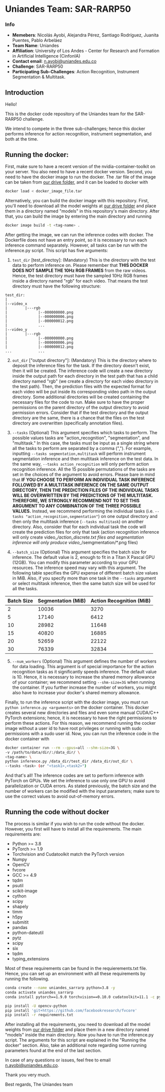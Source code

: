 # Uniandes Team: SAR-RARP50 

### Info
- **Memebers**: Nicolás Ayobi, Alejandra Pérez, Santiago Rodríguez, Juanita Puentes, Pablo Arbeláez
- **Team Name**: Uniandes 
- **Affiliation**: University of Los Andes - Center for Research and Formation in Artificial Intelligence (CinfonIA)
- **Contact email**: n.ayobi@uniandes.edu.co
- **Challenge**: SAR-RARP50
- **Participating Sub-Challenges**: Action Recognition, Instrument Segmentation & Multitask.

## Introduction
Hello!

This is the docker code repository of the Uniandes team for the SAR-RARP50 challenge.

We intend to compete in the three sub-challenges; hence this docker performs inference for action recognition, instrument segmentation, 
and both at the time.

## Running the docker:

First, make sure to have a recent version of the nvidia-container-toolkit on your server. You also need to have a recent docker version. Second, you need to have the docker image to run the docker. The .tar file of the image can be taken from [our drive folder](https://drive.google.com/drive/folders/107NVWt-2bTZMj8dO87D2M41RKGHqfA4L?usp=sharing), and it can be loaded to docker with

```sh
docker load < docker_image_file.tar
```

Alternatively, you can build the docker image with this repository. First, you'll need to download all the model weights at [our drive folder](https://drive.google.com/drive/folders/107NVWt-2bTZMj8dO87D2M41RKGHqfA4L?usp=sharing) and place them in a directory named "models" in this repository's main directory. After that, you can build the image by entering the main directory and running
```sh
docker image build -t <tag-name> .
```

After getting the image, we can run the inference codes with docker. The Dockerfile does not have an entry point, so it is necessary to run each inference command separately. However, all tasks can be run with the inference.py script. This script has five arguments: 


1) ```test_dir``` [test_directoy]: (Mandatory) This is the directory with the test data to perform inference on. Please remember that **THIS DOCKER DOES NOT SAMPLE THE 10Hz RGB FRAMES** from the raw videos. Hence, the test directory must have the sampled 10Hz RGB frames inside a directory named "rgb" for each video. That means the test directory must have the following structure:

```tree
test_dir:
|
|--video_x
|        |---rgb
|              |--000000000.png
|              |--000000006.png
|              |--000000012.png
|              ...
|--video_y
|        |---rgb
|              |--000000000.png
|              |--000000006.png
|              |--000000012.png
...            ...
```
2) ```out_dir``` ["output directory"]: (Mandatory) This is the directory where to deposit the inference files for the task. If the directory doesn't exist, then it will be created. The inference code will create a new directory inside the output path for each directory in the test path that has a child directory named "rgb" (we create a directory for each video directory in the test path). Then, the prediction files with the expected format for each video will be put inside its corresponding video path in the output directory. Some additional directories will be created containing the necessary files for the code to run. Make sure to have the proper permissions on the parent directory of the output directory to avoid permission errors. Consider that if the test directory and the output directory are the same, there is a chance that the files on the test directory are overwritten (specifically annotation files).

3) ```--tasks``` (Optional) This argument specifies which tasks to perform. The possible values tasks are "action_recognition", "segmentation", and "multitask." In this case, the tasks must be input as a single string where all the tasks to perform are separated by a comma (","). For example, inputting ```--tasks segmentation,multitask``` will perform instrument segmentation inference and then multitask inference on the test data. In the same way, ```--tasks action_recognition``` will only perform action recognition inference. All the 15 possible permutations of the tasks are set in the choices of the argument to avoid errors. Please bare in mind that **IF YOU CHOOSE TO PERFORM AN INDIVIDUAL TASK INFERENCE FOLLOWED BY A MULTITASK INFERENCE ON THE SAME OUTPUT DIRECTORY, THEN THE PREDICTION FILES OF THE INDIVIDUAL TASKS WILL BE OVERWRITTEN BY THE PREDICTIONS OF THE MULTITASK. THEREFORE, WE STRONGLY RECOMMEND NOT TO SET THIS ARGUMENT TO ANY COMBINATION OF THE THREE POSSIBLE VALUES.** Instead, we recommend performing the individual tasks (i.e. ```--tasks "action_recognition,segmentation"```) on one output directory and then only the multitask inference (```--tasks multitask```) on another directory. Also, consider that for each individual task the code will create the prediction files for only that task (action recognition inference will only create video_*/action_discrete.txt files and segmentation inference will only produce video_*/semgmentation/*.png files)

4) ```--batch_size``` (Optional) This argument specifies the batch size for inference. The default value is 2, enough to fit in a Titan X Pascal GPU (12GB). You can modify this parameter according to your GPU resources. The inference speed may vary with this argument. The following table specifies the GPU expense of different batch size values in MiB. Also, if you specify more than one task in the ```--tasks``` argument or select multitask inference, then the same batch size will be used for all the tasks.

| Batch Size | Segmentation (MiB) | Action Recognition (MiB) |
| ------ | ------ | ----- |
| 2 | 10036 | 3270 |
| 5 | 17140 | 6412 |
| 10 | 28982 | 11648 |
| 15 | 40820 | 16885 |
| 20 | 52659 | 22122 |
| 30 | 76339 | 32834 |

5) ```--num_workers``` (Optional) This argument defines the number of workers for data loading. This argument is of special importance for the action recognition tasks as it significantly speeds inference. The default value is 10. Hence, it is necessary to increase the shared memory allowance of your container; we recommend setting ```--shm-size=3G``` when running the container. If you further increase the number of workers, you might also have to increase your docker's shared memory allowance. 

Finally, to run the inference script with the docker image, you must run ```python inference.py <arguments>``` on the docker container. This docker creates several new directories and files and even some manual CUDA/C++ PyTorch extensions; hence, it is necessary to have the right permissions to perform these actions. For this reason, we recommend running the cocker image without a user id to have root privileges or running with sudo permissions with a sudo user id. Now, you can run the inference code in the docker container with
```sh
docker container run --rm --gpus=all --shm-size=3G \
-v /path/to/data/dir/:/data_dir/ \
<tag-name> \
python inference.py /data_dir/test_dir /data_dir/out_dir \
--tasks <task> (or "<task1>,<task2>")
```

And that's all!
The inference codes are set to perform inference with PyTorch on GPUs. We set the inference to use only one GPU to avoid parallelization or CUDA errors. As stated previously, the batch size and the number of workers can be modified with the input parameters; make sure to use the correct values to avoid out-of-memory errors. 

## Running the code without docker

The process is similar if you wish to run the code without the docker. However, you first will have to install all the requirements. The main requirements are:
- Python >= 3.8
- PyTorch >= 1.9
- Torchvision and Cudatoolkit match the PyTorch version
- Numpy 
- OpenCV
- fvcore
- GCC >= 4.9
- tqdm
- psutil
- scikit-image
- cython
- scipy
- shapely
- timm
- h5py
- submitit
- pandas
- python-dateutil
- pytz
- scipy
- six
- tqdm
- typing_extensions

Most of these requirements can be found in the requierements.txt file. Hence, you can set up an environment with all these requirements by running the following.

```sh
conda create --name uniandes_sarrarp python=3.8 -y
conda activate uniandes_sarrarp
conda install pytorch==1.9.0 torchvision==0.10.0 cudatoolkit=11.1 -c pytorch -c nvidia

pip install -U opencv-python
pip install 'git+https://github.com/facebookresearch/fvcore'
pip install -r requirements.txt
```

After installing all the requirements, you need to download all the model weights from [our drive folder](https://drive.google.com/drive/folders/107NVWt-2bTZMj8dO87D2M41RKGHqfA4L?usp=sharing) and place them in a new directory named "models" inside the main directory. Now you have to run the inference.py script. The arguments for this script are explained in the "Running the docker" section. Also, take an additional note regarding some running parameters found at the end of the last section. 

In case of any questions or issues, feel free to email n.ayobi@uniandes.edu.co.

Thank you very much. 

Best regards,
The Uniandes team